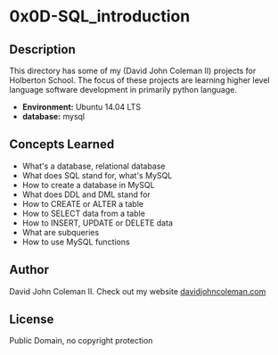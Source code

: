 # 0x0D-SQL_introduction

## Description

This directory has some of my (David John Coleman II) projects for Holberton
School.  The focus of these projects are learning higher level language software
development in primarily python language.

* __Environment:__ Ubuntu 14.04 LTS
* __database:__ mysql

## Concepts Learned

* What's a database, relational database
* What does SQL stand for, what's MySQL
* How to create a database in MySQL
* What does DDL and DML stand for
* How to CREATE or ALTER a table
* How to SELECT data from a table
* How to INSERT, UPDATE or DELETE data
* What are subqueries
* How to use MySQL functions

## Author

David John Coleman II.	Check out my website [davidjohncoleman.com](http://www.davidjohncoleman.com/)

## License

Public Domain, no copyright protection
